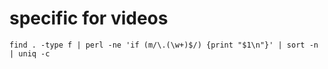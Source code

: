 # specific for videos

~~~
find . -type f | perl -ne 'if (m/\.(\w+)$/) {print "$1\n"}' | sort -n | uniq -c
~~~

